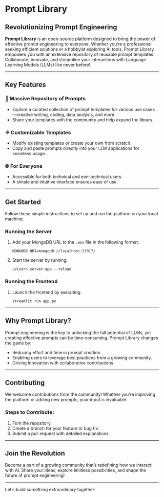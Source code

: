 # Prompt Library

## Revolutionizing Prompt Engineering

**Prompt Library** is an open-source platform designed to bring the power of effective prompt engineering to everyone. Whether you’re a professional seeking efficient solutions or a hobbyist exploring AI tools, Prompt Library empowers you with an extensive repository of reusable prompt templates. Collaborate, innovate, and streamline your interactions with Language Learning Models (LLMs) like never before!

---

## Key Features

### 📃 **Massive Repository of Prompts**
- Explore a curated collection of prompt templates for various use cases—creative writing, coding, data analysis, and more.
- Share your templates with the community and help expand the library.

### ⚛️ **Customizable Templates**
- Modify existing templates or create your own from scratch.
- Copy and paste prompts directly into your LLM applications for seamless usage.

### 🌐 **For Everyone**
- Accessible for both technical and non-technical users.
- A simple and intuitive interface ensures ease of use.

---

## Get Started

Follow these simple instructions to set up and run the platform on your local machine:

### Running the Server

1. Add your MongoDB URL to the `.env` file in the following format:
   ```
   MONGODB_URI=mongodb://localhost:27017/
   ```
2. Start the server by running:
   ```
   uvicorn server:app --reload
   ```

### Running the Frontend

1. Launch the frontend by executing:
   ```
   streamlit run app.py
   ```

---

## Why Prompt Library?

Prompt engineering is the key to unlocking the full potential of LLMs, yet creating effective prompts can be time-consuming. Prompt Library changes the game by:

- Reducing effort and time in prompt creation.
- Enabling users to leverage best practices from a growing community.
- Driving innovation with collaborative contributions.

---

## Contributing

We welcome contributions from the community! Whether you’re improving the platform or adding new prompts, your input is invaluable.

### Steps to Contribute:
1. Fork the repository.
2. Create a branch for your feature or bug fix.
3. Submit a pull request with detailed explanations.

---

## Join the Revolution

Become a part of a growing community that’s redefining how we interact with AI. Share your ideas, explore limitless possibilities, and shape the future of prompt engineering!

---

Let’s build something extraordinary together!

